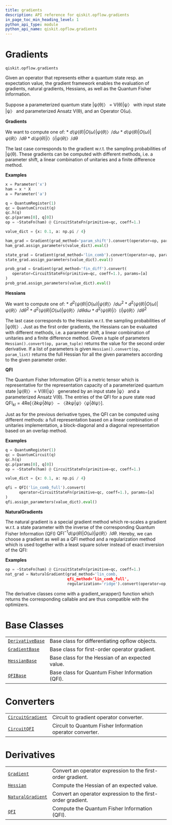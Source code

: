 ```yaml
---
title: gradients
description: API reference for qiskit.opflow.gradients
in_page_toc_min_heading_level: 1
python_api_type: module
python_api_name: qiskit.opflow.gradients
---
```


<span id="module-qiskit.opflow.gradients" />

<span id="qiskit-opflow-gradients" />

# Gradients

<span id="module-qiskit.opflow.gradients" />

`qiskit.opflow.gradients`

Given an operator that represents either a quantum state resp. an expectation value, the gradient framework enables the evaluation of gradients, natural gradients, Hessians, as well as the Quantum Fisher Information.

Suppose a parameterized quantum state |ψ(θ)〉 = V(θ)|ψ〉 with input state |ψ〉 and parameterized Ansatz V(θ), and an Operator O(ω).

**Gradients**

We want to compute one of: \* $d⟨ψ(θ)\vert O(ω)\vert ψ(θ)〉/ dω$ \* $d⟨ψ(θ)\vert O(ω)\vert ψ(θ)〉/ dθ$ \* $d⟨ψ(θ)\vert i〉⟨i\vert ψ(θ)〉/ dθ$

The last case corresponds to the gradient w\.r.t. the sampling probabilities of |ψ(θ). These gradients can be computed with different methods, i.e. a parameter shift, a linear combination of unitaries and a finite difference method.

**Examples**

```python
x = Parameter('x')
ham = x * X
a = Parameter('a')

q = QuantumRegister(1)
qc = QuantumCircuit(q)
qc.h(q)
qc.p(params[0], q[0])
op = ~StateFn(ham) @ CircuitStateFn(primitive=qc, coeff=1.)

value_dict = {x: 0.1, a: np.pi / 4}

ham_grad = Gradient(grad_method='param_shift').convert(operator=op, params=[x])
ham_grad.assign_parameters(value_dict).eval()

state_grad = Gradient(grad_method='lin_comb').convert(operator=op, params=[a])
state_grad.assign_parameters(value_dict).eval()

prob_grad = Gradient(grad_method='fin_diff').convert(
   operator=CircuitStateFn(primitive=qc, coeff=1.), params=[a]
)
prob_grad.assign_parameters(value_dict).eval()
```

**Hessians**

We want to compute one of: \* $d^2⟨ψ(θ)\vert O(ω)\vert ψ(θ)〉/ dω^2$ \* $d^2⟨ψ(θ)\vert O(ω)\vert ψ(θ)〉/ dθ^2$ \* $d^2⟨ψ(θ)\vert O(ω)\vert ψ(θ)〉/ dθ dω$ \* $d^2⟨ψ(θ)\vert i〉⟨i\vert ψ(θ)〉/ dθ^2$

The last case corresponds to the Hessian w\.r.t. the sampling probabilities of |ψ(θ)〉. Just as the first order gradients, the Hessians can be evaluated with different methods, i.e. a parameter shift, a linear combination of unitaries and a finite difference method. Given a tuple of parameters `Hessian().convert(op, param_tuple)` returns the value for the second order derivative. If a list of parameters is given `Hessian().convert(op, param_list)` returns the full Hessian for all the given parameters according to the given parameter order.

**QFI**

The Quantum Fisher Information QFI is a metric tensor which is representative for the representation capacity of a parameterized quantum state |ψ(θ)〉 = V(θ)|ψ〉 generated by an input state |ψ〉 and a parameterized Ansatz V(θ). The entries of the QFI for a pure state read $\mathrm{QFI}_{kl} = 4 \mathrm{Re}[〈∂kψ\vert ∂lψ〉−〈∂kψ\vert ψ〉〈ψ\vert ∂lψ〉]$.

Just as for the previous derivative types, the QFI can be computed using different methods: a full representation based on a linear combination of unitaries implementation, a block-diagonal and a diagonal representation based on an overlap method.

**Examples**

```python
q = QuantumRegister(1)
qc = QuantumCircuit(q)
qc.h(q)
qc.p(params[0], q[0])
op = ~StateFn(ham) @ CircuitStateFn(primitive=qc, coeff=1.)

value_dict = {x: 0.1, a: np.pi / 4}

qfi = QFI('lin_comb_full').convert(
      operator=CircuitStateFn(primitive=qc, coeff=1.), params=[a]
)
qfi.assign_parameters(value_dict).eval()
```

**NaturalGradients**

The natural gradient is a special gradient method which re-scales a gradient w\.r.t. a state parameter with the inverse of the corresponding Quantum Fisher Information (QFI) $\mathrm{QFI}^{-1} d⟨ψ(θ)\vert O(ω)\vert ψ(θ)〉/ dθ$. Hereby, we can choose a gradient as well as a QFI method and a regularization method which is used together with a least square solver instead of exact inversion of the QFI:

**Examples**

```python
op = ~StateFn(ham) @ CircuitStateFn(primitive=qc, coeff=1.)
nat_grad = NaturalGradient(grad_method='lin_comb,
                           qfi_method='lin_comb_full',
                           regularization='ridge').convert(operator=op, params=params)
```

The derivative classes come with a gradient\_wrapper() function which returns the corresponding callable and are thus compatible with the optimizers.

# Base Classes

|                                                                                                     |                                                  |
| --------------------------------------------------------------------------------------------------- | ------------------------------------------------ |
| [`DerivativeBase`](qiskit.opflow.gradients.DerivativeBase "qiskit.opflow.gradients.DerivativeBase") | Base class for differentiating opflow objects.   |
| [`GradientBase`](qiskit.opflow.gradients.GradientBase "qiskit.opflow.gradients.GradientBase")       | Base class for first-order operator gradient.    |
| [`HessianBase`](qiskit.opflow.gradients.HessianBase "qiskit.opflow.gradients.HessianBase")          | Base class for the Hessian of an expected value. |
| [`QFIBase`](qiskit.opflow.gradients.QFIBase "qiskit.opflow.gradients.QFIBase")                      | Base class for Quantum Fisher Information (QFI). |

# Converters

|                                                                                                        |                                                           |
| ------------------------------------------------------------------------------------------------------ | --------------------------------------------------------- |
| [`CircuitGradient`](qiskit.opflow.gradients.CircuitGradient "qiskit.opflow.gradients.CircuitGradient") | Circuit to gradient operator converter.                   |
| [`CircuitQFI`](qiskit.opflow.gradients.CircuitQFI "qiskit.opflow.gradients.CircuitQFI")                | Circuit to Quantum Fisher Information operator converter. |

# Derivatives

|                                                                                                        |                                                             |
| ------------------------------------------------------------------------------------------------------ | ----------------------------------------------------------- |
| [`Gradient`](qiskit.opflow.gradients.Gradient "qiskit.opflow.gradients.Gradient")                      | Convert an operator expression to the first-order gradient. |
| [`Hessian`](qiskit.opflow.gradients.Hessian "qiskit.opflow.gradients.Hessian")                         | Compute the Hessian of an expected value.                   |
| [`NaturalGradient`](qiskit.opflow.gradients.NaturalGradient "qiskit.opflow.gradients.NaturalGradient") | Convert an operator expression to the first-order gradient. |
| [`QFI`](qiskit.opflow.gradients.QFI "qiskit.opflow.gradients.QFI")                                     | Compute the Quantum Fisher Information (QFI).               |

